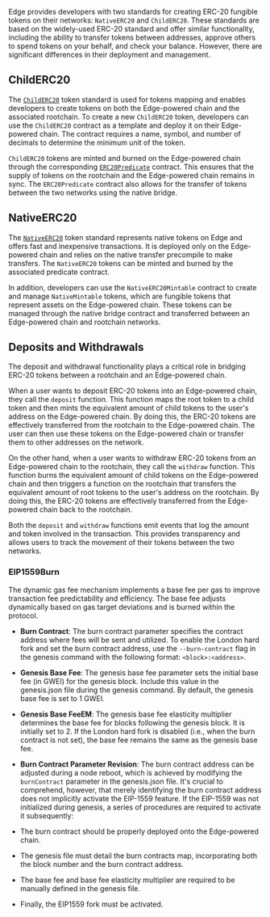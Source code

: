 Edge provides developers with two standards for creating ERC-20 fungible tokens on their networks: `NativeERC20` and `ChildERC20`. These standards are based on the widely-used ERC-20 standard and offer similar functionality, including the ability to transfer tokens between addresses, approve others to spend tokens on your behalf, and check your balance. However, there are significant differences in their deployment and management.

## ChildERC20

The [`ChildERC20`](../../../../interfaces/erc20/childerc20.md) token standard is used for tokens mapping and enables developers to create tokens on both the Edge-powered chain and the associated rootchain. To create a new `ChildERC20` token, developers can use the `ChildERC20` contract as a template and deploy it on their Edge-powered chain. The contract requires a name, symbol, and number of decimals to determine the minimum unit of the token.

`ChildERC20` tokens are minted and burned on the Edge-powered chain through the corresponding [`ERC20Predicate`](../../../../interfaces/erc20/childerc20-predicate.md) contract. This ensures that the supply of tokens on the rootchain and the Edge-powered chain remains in sync. The `ERC20Predicate` contract also allows for the transfer of tokens between the two networks using the native bridge.

## NativeERC20

The [`NativeERC20`](../../../../interfaces/erc20/native-erc20.md) token standard represents native tokens on Edge and offers fast and inexpensive transactions. It is deployed only on the Edge-powered chain and relies on the native transfer precompile to make transfers. The `NativeERC20` tokens can be minted and burned by the associated predicate contract.

In addition, developers can use the `NativeERC20Mintable` contract to create and manage `NativeMintable` tokens, which are fungible tokens that represent assets on the Edge-powered chain. These tokens can be managed through the native bridge contract and transferred between an Edge-powered chain and rootchain networks.

## Deposits and Withdrawals

The deposit and withdrawal functionality plays a critical role in bridging ERC-20 tokens between a rootchain and an Edge-powered chain. 

When a user wants to deposit ERC-20 tokens into an Edge-powered chain, they call the `deposit` function. This function maps the root token to a child token and then mints the equivalent amount of child tokens to the user's address on the Edge-powered chain. By doing this, the ERC-20 tokens are effectively transferred from the rootchain to the Edge-powered chain. The user can then use these tokens on the Edge-powered chain or transfer them to other addresses on the network.

On the other hand, when a user wants to withdraw ERC-20 tokens from an Edge-powered chain to the rootchain, they call the `withdraw` function. This function burns the equivalent amount of child tokens on the Edge-powered chain and then triggers a function on the rootchain that transfers the equivalent amount of root tokens to the user's address on the rootchain. By doing this, the ERC-20 tokens are effectively transferred from the Edge-powered chain back to the rootchain.

Both the `deposit` and `withdraw` functions emit events that log the amount and token involved in the transaction. This provides transparency and allows users to track the movement of their tokens between the two networks.

### EIP1559Burn

The dynamic gas fee mechanism implements a base fee per gas to improve transaction fee predictability and efficiency. The base fee adjusts dynamically based on gas target deviations and is burned within the protocol.

- **Burn Contract**: The burn contract parameter specifies the contract address where fees will be sent and utilized. To enable the London hard fork and set the burn contract address, use the `--burn-contract` flag in the genesis command with the following format: `<block>:<address>`.

- **Genesis Base Fee**: The genesis base fee parameter sets the initial base fee (in GWEI) for the genesis block. Include this value in the genesis.json file during the genesis command. By default, the genesis base fee is set to 1 GWEI.

- **Genesis Base FeeEM**: The genesis base fee elasticity multiplier determines the base fee for blocks following the genesis block. It is initially set to 2. If the London hard fork is disabled (i.e., when the burn contract is not set), the base fee remains the same as the genesis base fee.

- **Burn Contract Parameter Revision**: The burn contract address can be adjusted during a node reboot, which is achieved by modifying the `burnContract` parameter in the genesis.json file. It's crucial to comprehend, however, that merely identifying the burn contract address does not implicitly activate the EIP-1559 feature. If the EIP-1559 was not initialized during genesis, a series of procedures are required to activate it subsequently:

- The burn contract should be properly deployed onto the Edge-powered chain.
- The genesis file must detail the burn contracts map, incorporating both the block number and the burn contract address.
- The base fee and base fee elasticity multiplier are required to be manually defined in the genesis file.
- Finally, the EIP1559 fork must be activated.
